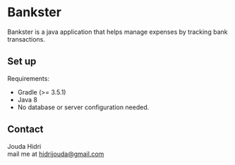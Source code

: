 # Bankster

Bankster is a java application that helps manage expenses by tracking bank transactions.

## Set up
Requirements:
* Gradle (>= 3.5.1)
* Java 8
* No database or server configuration needed.

## Contact
Jouda Hidri     
mail me at hidrijouda@gmail.com
